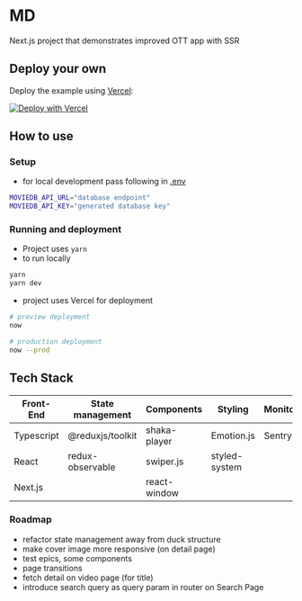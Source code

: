 # MD

Next.js project that demonstrates improved OTT app with SSR

## Deploy your own

Deploy the example using [Vercel](https://vercel.com):

[![Deploy with Vercel](https://vercel.com/button)](https://vercel.com/import/project?template=https://github.com/zeit/next.js/tree/canary/examples/hello-world)

## How to use

### Setup

- for local development pass following in [.env](.env)

```bash
MOVIEDB_API_URL="database endpoint"
MOVIEDB_API_KEY="generated database key"
```

### Running and deployment

- Project uses `yarn`
- to run locally

```bash
yarn
yarn dev
```

- project uses Vercel for deployment

```bash
# preview deployment
now

# production deployment
now --prod
```

## Tech Stack

| Front-End  | State management | Components   | Styling       | Monitoring | Deployment    |
| ---------- | ---------------- | ------------ | ------------- | ---------- | ------------- |
| Typescript | @reduxjs/toolkit | shaka-player | Emotion.js    | Sentry     | now -> Vercel |
| React      | redux-observable | swiper.js    | styled-system |            |               |
| Next.js    |                  | react-window |               |            |               |

### Roadmap

- refactor state management away from duck structure
- make cover image more responsive (on detail page)
- test epics, some components
- page transitions
- fetch detail on video page (for title)
- introduce search query as query param in router on Search Page
